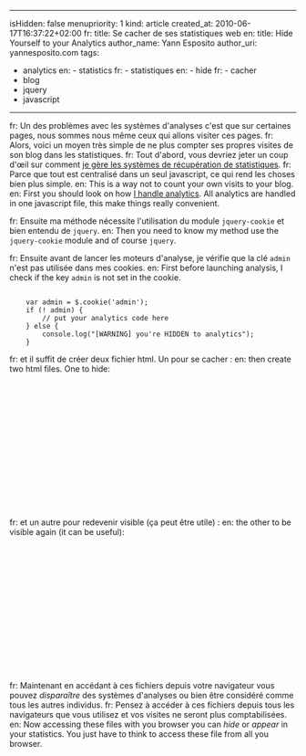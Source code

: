 -----
isHidden:       false
menupriority:   1
kind:           article
created_at:     2010-06-17T16:37:22+02:00
fr: title: Se cacher de ses statistiques web
en: title: Hide Yourself to your Analytics
author_name: Yann Esposito
author_uri: yannesposito.com
tags:
  - analytics
en:   - statistics
fr:   - statistiques
en:   - hide
fr:   - cacher
  - blog
  - jquery
  - javascript
-----

fr: Un des problèmes avec les systèmes d'analyses c'est que sur certaines pages, nous sommes nous même ceux qui allons visiter ces pages. 
fr: Alors, voici un moyen très simple de ne plus compter ses propres visites de son blog dans les statistiques.
fr: Tout d'abord, vous devriez jeter un coup d'œil sur comment [je gère les systèmes de récupération de statistiques](/Scratch/fr/blog/2010-06-17-track-events-with-google-analytics). 
fr: Parce que tout est centralisé dans un seul javascript, ce qui rend les choses bien plus simple.
en: This is a way not to count your own visits to your blog.
en: First you should look on how [I handle analytics](/Scratch/en/blog/2010-06-17-track-events-with-google-analytics). All analytics are handled in one javascript file, this make things really convenient.

fr: Ensuite ma méthode nécessite l'utilisation du module `jquery-cookie` et bien entendu de `jquery`.
en: Then you need to know my method use the `jquery-cookie` module and of course `jquery`.

fr: Ensuite avant de lancer les moteurs d'analyse, je vérifie que la clé `admin` n'est pas utilisée dans mes cookies.
en: First before launching analysis, I check if the key `admin` is not set in the cookie.

<code class="javascript">
    var admin = $.cookie('admin');
    if (! admin) {
        // put your analytics code here
    } else {
        console.log("[WARNING] you're HIDDEN to analytics");
    }
</code>

fr: et il suffit de créer deux fichier <sc>html</sc>. Un pour se cacher :
en: then create two <sc>html</sc> files. One to hide:

<code class="html" file="become_hidden.html">
<?xml version="1.0" encoding="utf-8"?>
<!DOCTYPE html PUBLIC "-//W3C//DTD XHTML 1.0 Strict//EN"
        "http://www.w3.org/TR/xhtml1/DTD/xhtml1-strict.dtd">
<html xmlns="http://www.w3.org/1999/xhtml" lang="fr" xml:lang="fr">
    <head>
        <meta http-equiv="Content-Type" content="text/html; charset=UTF-8" />
        <script type="text/javascript" src="jquery.js"></script>
        <script type="text/javascript" src="jquery.cookie.js"></script>
        <script>
            $(document).ready(function(){
                $.cookie('admin',1);
                $('#info').html('Analytics can no more see you.')
            });
        </script>
        <title>Hide to analytics</title>
    </head>
    <body>
        <div id="info"></div> 
    </body>
</html>
</code>

fr: et un autre pour redevenir visible (ça peut être utile) :
en: the other to be visible again (it can be useful):

<code class="html" file="become_visible.html">
<?xml version="1.0" encoding="utf-8"?>
<!DOCTYPE html PUBLIC "-//W3C//DTD XHTML 1.0 Strict//EN"
        "http://www.w3.org/TR/xhtml1/DTD/xhtml1-strict.dtd">
<html xmlns="http://www.w3.org/1999/xhtml" lang="fr" xml:lang="fr">
    <head>
        <meta http-equiv="Content-Type" content="text/html; charset=UTF-8" />
        <script type="text/javascript" src="jquery.js"></script>
        <script type="text/javascript" src="jquery.cookie.js"></script>
        <script>
            $(document).ready(function(){
                $.cookie('admin',null);
                $('#info').html('Analytics can see you.')
            });
        </script>
        <title>Hide to analytics</title>
    </head>
    <body>
        <div id="info"></div> 
    </body>
</html>
</code>

fr: Maintenant en accédant à ces fichiers depuis votre navigateur vous pouvez *disparaître* des systèmes d'analyses ou bien être considéré comme tous les autres individus.
fr: Pensez à accéder à ces fichiers depuis tous les navigateurs que vous utilisez et vos visites ne seront plus comptabilisées.
en: Now accessing these files with you browser you can *hide* or *appear* in your statistics. You just have to think to access these file from all you browser.

